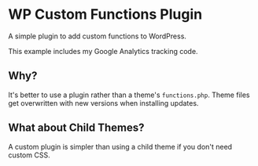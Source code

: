 # WP Custom Functions Plugin

A simple plugin to add custom functions to WordPress.

This example includes my Google Analytics tracking code.

## Why?

It's better to use a plugin rather than a theme's `functions.php`. Theme files get overwritten with new versions when installing updates.

## What about Child Themes?

A custom plugin is simpler than using a child theme if you don't need custom CSS.